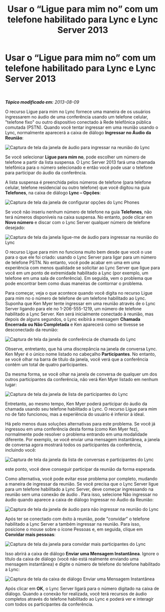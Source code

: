 ﻿---
title: Usar o “Ligue para mim no” com um telefone habilitado para Lync e Lync Server 2013
TOCTitle: Usar o “Ligue para mim no” com um telefone habilitado para Lync e Lync Server 2013
ms:assetid: 975a1df8-a159-4aa4-a991-5972a535998e
ms:mtpsurl: https://technet.microsoft.com/pt-br/library/Dn383570(v=OCS.15)
ms:contentKeyID: 56558974
ms.date: 05/19/2016
mtps_version: v=OCS.15
ms.translationtype: HT
---

# Usar o “Ligue para mim no” com um telefone habilitado para Lync e Lync Server 2013

 

_**Tópico modificado em:** 2013-08-09_

O recurso Ligue para mim no Lync fornece uma maneira de os usuários ingressarem no áudio de uma conferência usando um telefone celular, "telefone fixo" ou outro dispositivo conectado à Rede telefônica pública comutada (PSTN). Quando você tentar ingressar em uma reunião usando o Lync, normalmente aparecerá a caixa de diálogo **Ingressar no Áudio da Reunião**:

![Captura de tela da janela de áudio para ingressar na reunião do Lync](images/Dn383570.e28f17f0-9f17-44ef-b893-f4ef132f47ac(OCS.15).png "Captura de tela da janela de áudio para ingressar na reunião do Lync")

Se você selecionar **Ligue para mim no**, pode escolher um número de telefone a partir da lista suspensa. O Lync Server 2013 fará uma chamada telefônica para o número selecionado e então você pode usar o telefone para participar do áudio da conferência.

A lista suspensa é preenchida pelos números de telefone (para telefone celular, telefone residencial ou outro telefone) que você digitou na guia **Telefones**, na caixa de diálogo **Lync – Opções**:

![Captura de tela da janela de configurar opções do Lync Phones](images/Dn383570.03d2f25d-49e2-47b4-b1e9-b1614fc0c11c(OCS.15).png "Captura de tela da janela de configurar opções do Lync Phones")

Se você não inseriu nenhum número de telefone na guia **Telefones**, não terá números disponíveis na caixa suspensa. No entanto, pode clicar em **Novo número** e discar com o Lync Server qualquer número de telefone desejado:

![Captura de tela da janela ligue-me de áudio para ingressar na reunião do Lync](images/Dn383570.27f2ac7a-cc1c-465c-b145-202ad03af4f2(OCS.15).png "Captura de tela da janela ligue-me de áudio para ingressar na reunião do Lync")

O recurso Ligue para mim no funciona muito bem desde que você o use para o que ele foi criado: usando o Lync Server para ligar para um número de telefone PSTN. No entanto, você pode acabar em uma em uma experiência com menos qualidade se solicitar ao Lync Server que ligue para você em um ponto de extremidade habilitado a Lync (por exemplo, um telefone em uma sala de conferência). Em seguida, vem o problema que pode encontrar bem como duas maneiras de contornar o problema.

Para começar, veja o que acontece quando você digita no recurso Ligue para mim no o número de telefone de um telefone habilitado ao Lync. Suponha que Ken Myer tente ingressar em uma reunião através de o Lync Server ligando para ele no 1-206-555-1219, um número de telefone habilitado a Lync Server. Ken será inicialmente conectado à reunião, mas depois de alguns segundos, o Lync exibirá a mensagem **Chamada Encerrada ou Não Completada** e Ken aparecerá como se tivesse se desconectado da reunião:

![Captura de tela da janela de conferência de chamada do Lync](images/Dn383570.c2a81727-8751-41b5-946a-03a1b75b9d95(OCS.15).png "Captura de tela da janela de conferência de chamada do Lync")

Observe, entretanto, que há uma discrepância na janela de conversa Lync. Ken Myer é o único nome listado no cabeçalho **Participantes**. No entanto, se você olhar na barra de título da janela, você verá que a conferência contém um total de quatro participantes.

Da mesma forma, se você olhar na janela de conversa de qualquer um dos outros participantes da conferência, não verá Ken Myer listado em nenhum lugar:

![Captura de tela da janela de lista de participantes do Lync](images/Dn383570.fa5990cf-2694-402c-ac06-946aa66b6837(OCS.15).png "Captura de tela da janela de lista de participantes do Lync")

Entretanto, ao mesmo tempo, Ken Myer poderá participar do áudio da chamada usando seu telefone habilitado a Lync. O recurso Ligue para mim no de fato funcionou, mas a experiência do usuário é inferior à ideal.

Há pelo menos duas soluções alternativas para este problema. Se você já ingressou em uma conferência desta forma (como Ken Myer fez), normalmente pode resolver o problema entrando em uma modalidade diferente. Por exemplo, se você enviar uma mensagem instantânea, a janela de conversa agora mostrará todos os participantes da conferência, incluindo você:

![Captura de tela da janela da lista de conversas e participantes do Lync](images/Dn383570.9b5ff6d6-9f73-467c-99a7-ef3aa8bd7e7a(OCS.15).png "Captura de tela da janela da lista de conversas e participantes do Lync")

este ponto, você deve conseguir participar da reunião da forma esperada.

Como alternativa, você pode evitar esse problema por completo, mudando a maneira de ingressar da reunião. Se você precisa que o Lync Server ligue para um telefone habilitado a Lync Server, deve começar ingressando na reunião sem uma conexão de áudio . Para isso, selecione Não ingressar no áudio quando aparece a caixa de diálogo Ingressar no Áudio da Reunião:

![Captura de tela da janela de áudio para não ingressar na reunião do Lync](images/Dn383570.280a148d-cce5-4b02-87f9-9f78f17a81c1(OCS.15).png "Captura de tela da janela de áudio para não ingressar na reunião do Lync")

Após ter se conectado com êxito à reunião, pode "convidar" o telefone habilitado a Lync Server a também ingressar na reunião. Para isso, posicione o mouse sobre o ícone Pessoas e, em seguida, clique em **Convidar mais pessoas**:

![Captura de tela da janela para convidar mais participantes do Lync](images/Dn383570.69b81b29-d1d2-4ed3-acb6-e37dd18e3d86(OCS.15).png "Captura de tela da janela para convidar mais participantes do Lync")

Isso abrirá a caixa de diálogo **Enviar uma Mensagem Instantânea**. Ignore o título da caixa de diálogo (você não está realmente enviando uma mensagem instantânea) e digite o número de telefone do telefone habilitado a Lync:

![Captura de tela da caixa de diálogo Enviar uma Mensagem Instantânea](images/Dn383570.cd67a3f0-06d8-41ba-a808-c067f64bec9f(OCS.15).png "Captura de tela da caixa de diálogo Enviar uma Mensagem Instantânea")

Após clicar em **OK**, o Lync Server ligará para o número digitado na caixa de diálogo. Quando a conexão for realizada, você terá recursos de áudio completos através do telefone habilitado ao Lync e poderá ver e interagir com todos os participantes da conferência.

